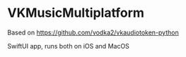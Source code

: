 # VKMusicMultiplatform

Based on https://github.com/vodka2/vkaudiotoken-python

SwiftUI app, runs both on iOS and MacOS